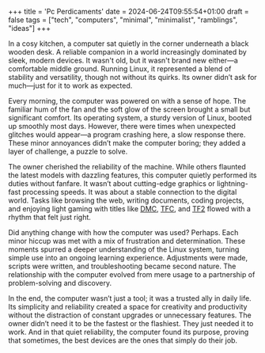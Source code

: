 +++
title = 'Pc Perdicaments'
date = 2024-06-24T09:55:54+01:00
draft = false
tags = ["tech", "computers", "minimal", "minimalist", "ramblings", "ideas"]
+++

In a cosy kitchen, a computer sat quietly in the corner underneath a black wooden desk. A reliable companion in a world increasingly dominated by sleek, modern devices. It wasn't old, but it wasn't brand new either—a comfortable middle ground. Running Linux, it represented a blend of stability and versatility, though not without its quirks. Its owner didn’t ask for much—just for it to work as expected.

Every morning, the computer was powered on with a sense of hope. The familiar hum of the fan and the soft glow of the screen brought a small but significant comfort. Its operating system, a sturdy version of Linux, booted up smoothly most days. However, there were times when unexpected glitches would appear—a program crashing here, a slow response there. These minor annoyances didn’t make the computer boring; they added a layer of challenge, a puzzle to solve.

The owner cherished the reliability of the machine. While others flaunted the latest models with dazzling features, this computer quietly performed its duties without fanfare. It wasn’t about cutting-edge graphics or lightning-fast processing speeds. It was about a stable connection to the digital world. Tasks like browsing the web, writing documents, coding projects, and enjoying light gaming with titles like [DMC](https://store.steampowered.com/app/40/Deathmatch_Classic/), [TFC](https://store.steampowered.com/app/20/Team_Fortress_Classic/), and [TF2](https://store.steampowered.com/app/440/Team_Fortress_2/) flowed with a rhythm that felt just right.

Did anything change with how the computer was used? Perhaps. Each minor hiccup was met with a mix of frustration and determination. These moments spurred a deeper understanding of the Linux system, turning simple use into an ongoing learning experience. Adjustments were made, scripts were written, and troubleshooting became second nature. The relationship with the computer evolved from mere usage to a partnership of problem-solving and discovery.

In the end, the computer wasn’t just a tool; it was a trusted ally in daily life. Its simplicity and reliability created a space for creativity and productivity without the distraction of constant upgrades or unnecessary features. The owner didn’t need it to be the fastest or the flashiest. They just needed it to work. And in that quiet reliability, the computer found its purpose, proving that sometimes, the best devices are the ones that simply do their job.